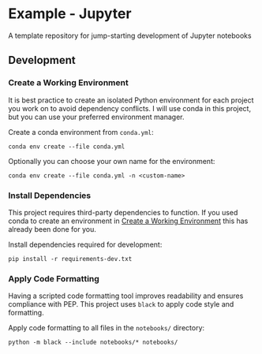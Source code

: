# Example - Jupyter
A template repository for jump-starting development of Jupyter notebooks

## Development

### Create a Working Environment
It is best practice to create an isolated Python environment for each project
you work on to avoid dependency conflicts. I will use conda in this project, but
you can use your preferred environment manager.

Create a conda environment from `conda.yml`:
```shell
conda env create --file conda.yml
```

Optionally you can choose your own name for the environment:
```shell
conda env create --file conda.yml -n <custom-name>
```

### Install Dependencies
This project requires third-party dependencies to function. If you used conda to
create an environment in [Create a Working Environment](#create-a-working-environment)
this has already been done for you.

Install dependencies required for development:
```shell
pip install -r requirements-dev.txt
```

### Apply Code Formatting
Having a scripted code formatting tool improves readability and ensures
compliance with PEP. This project uses `black` to apply code style and
formatting.

Apply code formatting to all files in the `notebooks/` directory:
```shell
python -m black --include notebooks/* notebooks/
```

